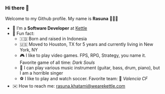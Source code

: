 ### Hi there 👋

Welcome to my Github profile. My name is **Rasuna** 👨🏻‍💻

- 💼 I’m a **Software Developer** at [Kettle](https://github.com/kettle)
- 🤪 Fun fact:
  - 🇮🇩 Born and raised in Indonesia
  - 🇺🇸 Moved to Houston, TX for 5 years and currently living in New York, NY
  - 🎮 I like to play video games. FPS, RPG, Strategy, you name it. Favorite game of all time: _Dark Souls_
  - 🎸 I can play various music instrument (guitar, bass, drum, piano), but I am a horrible singer
  - ⚽️ I like to play and watch soccer. Favorite team: 🦇 _Valencia CF_
- ✉️ How to reach me: rasuna.khatami@wearekettle.com
